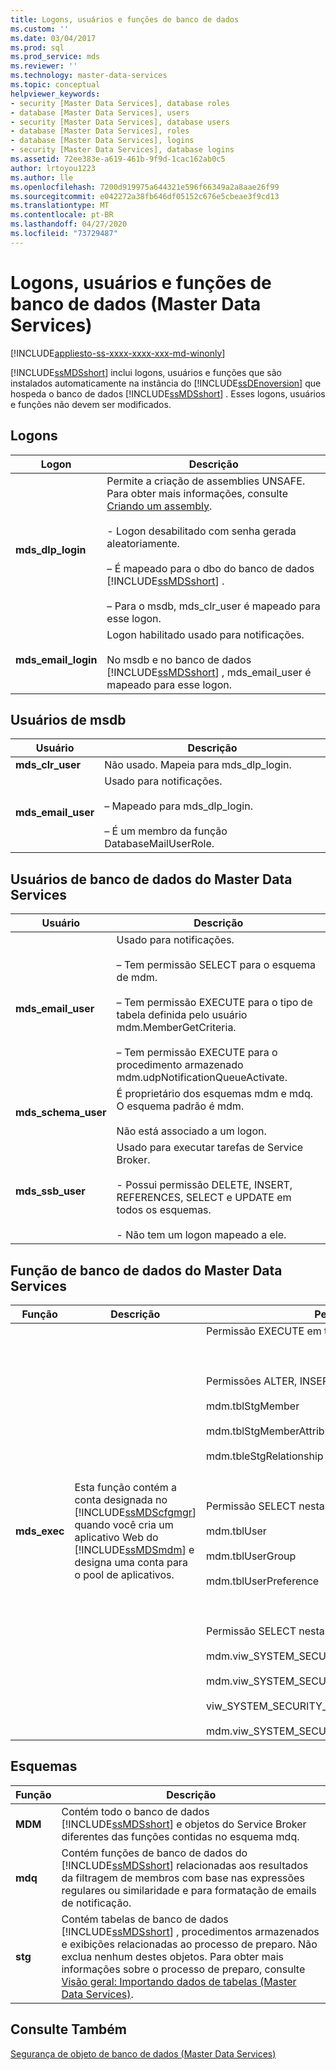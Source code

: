 ```yaml
---
title: Logons, usuários e funções de banco de dados
ms.custom: ''
ms.date: 03/04/2017
ms.prod: sql
ms.prod_service: mds
ms.reviewer: ''
ms.technology: master-data-services
ms.topic: conceptual
helpviewer_keywords:
- security [Master Data Services], database roles
- database [Master Data Services], users
- security [Master Data Services], database users
- database [Master Data Services], roles
- database [Master Data Services], logins
- security [Master Data Services], database logins
ms.assetid: 72ee383e-a619-461b-9f9d-1cac162ab0c5
author: lrtoyou1223
ms.author: lle
ms.openlocfilehash: 7200d919975a644321e596f66349a2a8aae26f99
ms.sourcegitcommit: e042272a38fb646df05152c676e5cbeae3f9cd13
ms.translationtype: MT
ms.contentlocale: pt-BR
ms.lasthandoff: 04/27/2020
ms.locfileid: "73729487"
---
```

# <a name="database-logins-users-and-roles-master-data-services"></a>Logons, usuários e funções de banco de dados (Master Data Services)

[!INCLUDE[appliesto-ss-xxxx-xxxx-xxx-md-winonly](../includes/appliesto-ss-xxxx-xxxx-xxx-md-winonly.md)]

  [!INCLUDE[ssMDSshort](../includes/ssmdsshort-md.md)] inclui logons, usuários e funções que são instalados automaticamente na instância do [!INCLUDE[ssDEnoversion](../includes/ssdenoversion-md.md)] que hospeda o banco de dados [!INCLUDE[ssMDSshort](../includes/ssmdsshort-md.md)] . Esses logons, usuários e funções não devem ser modificados.  
  
## <a name="logins"></a>Logons  
  
|Logon|Descrição|  
|-----------|-----------------|  
|**mds_dlp_login**|Permite a criação de assemblies UNSAFE. Para obter mais informações, consulte [Criando um assembly](../relational-databases/clr-integration/assemblies/creating-an-assembly.md).<br /><br /> - Logon desabilitado com senha gerada aleatoriamente.<br /><br /> – É mapeado para o dbo do banco de dados [!INCLUDE[ssMDSshort](../includes/ssmdsshort-md.md)] .<br /><br /> – Para o msdb, mds_clr_user é mapeado para esse logon.|  
|**mds_email_login**|Logon habilitado usado para notificações.<br /><br /> No msdb e no banco de dados [!INCLUDE[ssMDSshort](../includes/ssmdsshort-md.md)] , mds_email_user é mapeado para esse logon.|  
  
## <a name="msdb-users"></a>Usuários de msdb  
  
|Usuário|Descrição|  
|----------|-----------------|  
|**mds_clr_user**|Não usado. Mapeia para mds_dlp_login.|  
|**mds_email_user**|Usado para notificações.<br /><br /> – Mapeado para mds_dlp_login.<br /><br /> – É um membro da função DatabaseMailUserRole.|  
  
## <a name="master-data-services-database-users"></a>Usuários de banco de dados do Master Data Services  
  
|Usuário|Descrição|  
|----------|-----------------|  
|**mds_email_user**|Usado para notificações.<br /><br /> – Tem permissão SELECT para o esquema de mdm.<br /><br /> – Tem permissão EXECUTE para o tipo de tabela definida pelo usuário mdm.MemberGetCriteria.<br /><br /> – Tem permissão EXECUTE para o procedimento armazenado mdm.udpNotificationQueueActivate.|  
|**mds_schema_user**|É proprietário dos esquemas mdm e mdq. O esquema padrão é mdm.<br /><br /> Não está associado a um logon.|  
|**mds_ssb_user**|Usado para executar tarefas de Service Broker.<br /><br /> - Possui permissão DELETE, INSERT, REFERENCES, SELECT e UPDATE em todos os esquemas.<br /><br /> - Não tem um logon mapeado a ele.|  
  
## <a name="master-data-services-database-role"></a>Função de banco de dados do Master Data Services  
  
|Função|Descrição|Permissões|  
|----------|-----------------|-----------------|  
|**mds_exec**|Esta função contém a conta designada no [!INCLUDE[ssMDScfgmgr](../includes/ssmdscfgmgr-md.md)] quando você cria um aplicativo Web do [!INCLUDE[ssMDSmdm](../includes/ssmdsmdm-md.md)] e designa uma conta para o pool de aplicativos.|Permissão EXECUTE em todos os esquemas.<br /><br /> <br /><br /> Permissões ALTER, INSERT e SELECT nestas tabelas:<br /><br /> mdm.tblStgMember<br /><br /> mdm.tblStgMemberAttribute<br /><br /> mdm.tbleStgRelationship<br /><br /> <br /><br /> Permissão SELECT nestas tabelas:<br /><br /> mdm.tblUser<br /><br /> mdm.tblUserGroup<br /><br /> mdm.tblUserPreference<br /><br /> <br /><br /> Permissão SELECT nestas exibições:<br /><br /> mdm.viw_SYSTEM_SECURITY_NAVIGATION<br /><br /> mdm.viw_SYSTEM_SECURITY_ROLE_ACCCESSCONTROL<br /><br /> viw_SYSTEM_SECURITY_ROLE_ACCCESSCONTROL<br /><br /> mdm.viw_SYSTEM_SECURITY_USER_MODEL|  
  
## <a name="schemas"></a>Esquemas  
  
|Função|Descrição|  
|----------|-----------------|  
|**MDM**|Contém todo o banco de dados [!INCLUDE[ssMDSshort](../includes/ssmdsshort-md.md)] e objetos do Service Broker diferentes das funções contidas no esquema mdq.|  
|**mdq**|Contém funções de banco de dados do [!INCLUDE[ssMDSshort](../includes/ssmdsshort-md.md)] relacionadas aos resultados da filtragem de membros com base nas expressões regulares ou similaridade e para formatação de emails de notificação.|  
|**stg**|Contém tabelas de banco de dados [!INCLUDE[ssMDSshort](../includes/ssmdsshort-md.md)] , procedimentos armazenados e exibições relacionadas ao processo de preparo. Não exclua nenhum destes objetos. Para obter mais informações sobre o processo de preparo, consulte [Visão geral: Importando dados de tabelas &#40;Master Data Services&#41;](../master-data-services/overview-importing-data-from-tables-master-data-services.md).|  
  
## <a name="see-also"></a>Consulte Também  
 [Segurança de objeto de banco de dados &#40;Master Data Services&#41;](../master-data-services/database-object-security-master-data-services.md)  
  
  
